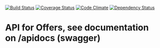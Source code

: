 [![Build Status](https://travis-ci.org/MunkiStudio/offers-api.svg?branch=master)](https://travis-ci.org/MunkiStudio/offers-api) [![Coverage Status](https://coveralls.io/repos/MunkiStudio/offers-api/badge.png)](https://coveralls.io/r/MunkiStudio/offers-api) [![Code Climate](https://codeclimate.com/github/MunkiStudio/offers-api.png)](https://codeclimate.com/github/MunkiStudio/offers-api)
[![Dependency Status](https://gemnasium.com/MunkiStudio/offers-api.svg)](https://gemnasium.com/MunkiStudio/offers-api)

# API for Offers, see documentation on /apidocs (swagger)
